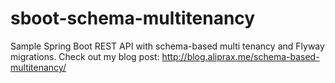 # sboot-schema-multitenancy

Sample Spring Boot REST API with schema-based multi tenancy and Flyway migrations.
Check out my blog post: http://blog.aliprax.me/schema-based-multitenancy/
